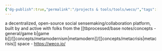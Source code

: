 ```yaml
---
{"dg-publish":true,"permalink":"/projects & tools/tools/weco/","tags":["tool","sensemaking","socialsensemaking","socialoperatingsystems","project","open-source","tier1"],"created":"2023-11-22T16:59:26.104-03:00","updated":"2024-07-23T02:19:27.096-03:00"}
---
```


a decentralized, open-source social sensemaking/collaboration platform, built by and active with folks from the [[tbprocessed/base notes/concepts - general/game b\|game b]]/[[concepts/metamodernism\|metamodern]]/[[concepts/metacrisis\|metacrisis]] space - https://weco.io/